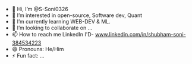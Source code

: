 - 👋 Hi, I’m @S-Soni0326
- 👀 I’m interested in open-source, Software dev, Quant
- 🌱 I’m currently learning WEB-DEV & ML.
- 💞️ I’m looking to collaborate on ...
- 📫 How to reach me LinkedIn I'D- www.linkedin.com/in/shubham-soni-384534223
- 😄 Pronouns: He/Him
- ⚡ Fun fact: ...

<!---
S-Soni0326/S-Soni0326 is a ✨ special ✨ repository because its `README.md` (this file) appears on your GitHub profile.
You can click the Preview link to take a look at your changes.
--->
